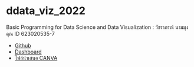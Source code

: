 # ddata_viz_2022
Basic Programming for Data Science and Data Visualization : วัชราภรณ์ นามมุงคุณ ID 623020535-7

  * [Github](https://github.com/pondbaahh/data_viz_2022)
  * [Dashboard](https://datastudio.google.com/reporting/9afd59d0-81e6-4fc6-a25a-c69f68e8c94b/page/35poC?fbclid=IwAR34BBT_ivJyGuPE0sbbgjspvoVI9DhIsFBGeSHqCYttJ5j99S4LzuRhwMY)
  * [ไฟล์นำเสนอ CANVA ](https://www.canva.com/design/DAE73-CJuZs/CTDT_3NVOHt1U_FWfSOWnQ/edit?utm_content=DAE73-CJuZs&utm_campaign=designshare&utm_medium=link2&utm_source=sharebutton&fbclid=IwAR3MU49dORe5W-1mTIg7iRLpLvdEbXO9E1SY8mdltCwp5dxb05K_w2pm3bo)
